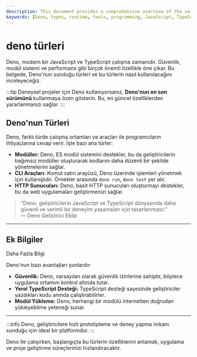 ```yaml
---
description: This document provides a comprehensive overview of the various types of Deno, detailing their functionalities and use cases. Explore the Deno ecosystem to enhance your understanding of its tools and features.
keywords: [Deno, types, runtime, tools, programming, JavaScript, TypeScript]
---
```


# deno türleri

Deno, modern bir JavaScript ve TypeScript çalışma zamanıdır. Güvenlik, modül sistemi ve performans gibi birçok önemli özellikle öne çıkar. Bu belgede, Deno'nun sunduğu türleri ve bu türlerin nasıl kullanılacağını inceleyeceğiz.

:::tip
Deneysel projeler için Deno kullanıyorsanız, **Deno'nun en son sürümünü** kullanmaya özen gösterin. Bu, en güncel özelliklerden yararlanmanızı sağlar.
:::

## Deno'nun Türleri

Deno, farklı türde çalışma ortamları ve araçları ile programcıların ihtiyaçlarına cevap verir. İşte bazı ana türler:

- **Modüller:** Deno, ES modül sistemini destekler, bu da geliştiricilerin bağımsız modüller oluşturarak kodlarını daha düzenli bir şekilde yönetmelerini sağlar.
- **CLI Araçları:** Komut satırı arayüzü, Deno üzerinde işlemleri yönetmek için kullanışlıdır. Örnekler arasında `deno run`, `deno test` yer alır.
- **HTTP Sunucuları:** Deno, basit HTTP sunucuları oluşturmayı destekler, bu da web uygulamaları geliştirmenizi sağlar.

> "Deno, geliştiricilerin JavaScript ve TypeScript dünyasında daha güvenli ve verimli bir deneyim yaşamaları için tasarlanmıştır."  
> — Deno Geliştirici Ekibi

---

## Ek Bilgiler


Daha Fazla Bilgi

Deno'nun bazı avantajları şunlardır:
- **Güvenlik:** Deno, varsayılan olarak güvenlik izinlerine sahiptir, böylece uygulama ortamını kontrol altında tutar.
- **Yerel TypeScript Desteği:** TypeScript desteği sayesinde geliştiriciler yazdıkları kodu anında çalıştırabilirler.
- **Modül Yükleme:** Deno, herhangi bir modülü internetten doğrudan yükleyebilme yeteneği sunar.



---

:::info
Deno, geliştiricilere hızlı prototipleme ve deney yapma imkanı sunduğu için ideal bir platformdur.
:::

Deno ile çalışırken, başlangıçta bu türlerin özelliklerini anlamak, uygulama ve proje geliştirme süreçlerinizi hızlandıracaktır. 